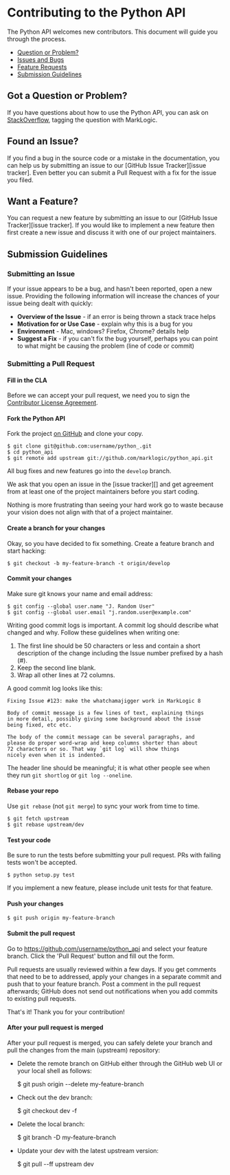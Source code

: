 # Contributing to the Python API

The Python API welcomes new contributors. This document will guide you
through the process.

 - [Question or Problem?](#question)
 - [Issues and Bugs](#issue)
 - [Feature Requests](#feature)
 - [Submission Guidelines](#submit)

## <a name="question"></a> Got a Question or Problem?

If you have questions about how to use the Python API, you can ask on
[StackOverflow](http://stackoverflow.com/tags/marklogic), tagging the
question with MarkLogic.

## <a name="issue"></a> Found an Issue?

If you find a bug in the source code or a mistake in the
documentation, you can help us by submitting an issue to our
[GitHub Issue Tracker][issue tracker]. Even better you can submit a
Pull Request with a fix for the issue you filed.

## <a name="feature"></a> Want a Feature?

You can request a new feature by submitting an issue to our
[GitHub Issue Tracker][issue tracker]. If you would like to implement
a new feature then first create a new issue and discuss it with one of
our project maintainers.

## <a name="submit"></a> Submission Guidelines

### Submitting an Issue

If your issue appears to be a bug, and hasn't been reported, open a
new issue. Providing the following information will increase the
chances of your issue being dealt with quickly:

* **Overview of the Issue** - if an error is being thrown a stack trace helps
* **Motivation for or Use Case** - explain why this is a bug for you
* **Environment** - Mac, windows? Firefox, Chrome? details help
* **Suggest a Fix** - if you can't fix the bug yourself, perhaps you can point
to what might be causing the problem (line of code or commit)

### Submitting a Pull Request

#### Fill in the CLA

Before we can accept your pull request, we need you to sign the
[Contributor License Agreement](http://developer.marklogic.com/products/cla).

#### Fork the Python API

Fork the project [on GitHub](https://github.com/marklogic/python_api/fork)
and clone your copy.

    $ git clone git@github.com:username/python_.git
    $ cd python_api
    $ git remote add upstream git://github.com/marklogic/python_api.git

All bug fixes and new features go into the `develop` branch.

We ask that you open an issue in the [issue tracker][] and get agreement from
at least one of the project maintainers before you start coding.

Nothing is more frustrating than seeing your hard work go to waste because
your vision does not align with that of a project maintainer.

#### Create a branch for your changes

Okay, so you have decided to fix something. Create a feature branch
and start hacking:

    $ git checkout -b my-feature-branch -t origin/develop

#### Commit your changes

Make sure git knows your name and email address:

    $ git config --global user.name "J. Random User"
    $ git config --global user.email "j.random.user@example.com"

Writing good commit logs is important. A commit log should describe what
changed and why. Follow these guidelines when writing one:

1. The first line should be 50 characters or less and contain a short
   description of the change including the Issue number prefixed by a hash (#).
2. Keep the second line blank.
3. Wrap all other lines at 72 columns.

A good commit log looks like this:

```
Fixing Issue #123: make the whatchamajigger work in MarkLogic 8

Body of commit message is a few lines of text, explaining things
in more detail, possibly giving some background about the issue
being fixed, etc etc.

The body of the commit message can be several paragraphs, and
please do proper word-wrap and keep columns shorter than about
72 characters or so. That way `git log` will show things
nicely even when it is indented.
```

The header line should be meaningful; it is what other people see when they
run `git shortlog` or `git log --oneline`.

#### Rebase your repo

Use `git rebase` (not `git merge`) to sync your work from time to time.

    $ git fetch upstream
    $ git rebase upstream/dev

#### Test your code

Be sure to run the tests before submitting your pull request. PRs with failing
tests won't be accepted.

    $ python setup.py test

If you implement a new feature, please include unit tests for that feature.

#### Push your changes

    $ git push origin my-feature-branch

#### Submit the pull request

Go to https://github.com/username/python_api and select your feature
branch. Click the 'Pull Request' button and fill out the form.

Pull requests are usually reviewed within a few days. If you get comments that
need to be to addressed, apply your changes in a separate commit and push that
to your feature branch. Post a comment in the pull request afterwards; GitHub
does not send out notifications when you add commits to existing pull requests.

That's it! Thank you for your contribution!

#### After your pull request is merged

After your pull request is merged, you can safely delete your branch
and pull the changes from the main (upstream) repository:

* Delete the remote branch on GitHub either through the GitHub web UI or your
local shell as follows:

    $ git push origin --delete my-feature-branch

* Check out the dev branch:

    $ git checkout dev -f

* Delete the local branch:

    $ git branch -D my-feature-branch

* Update your dev with the latest upstream version:

    $ git pull --ff upstream dev

